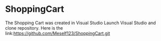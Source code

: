 # ShoppingCart
The Shopping Cart was created in Visual Studio
Launch Visual Studio and clone repository. Here is the link:https://github.com/Meself123/ShoppingCart.git

